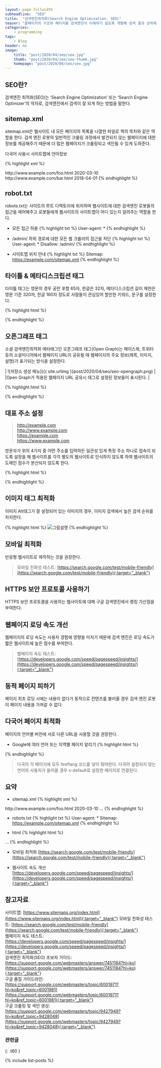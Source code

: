 ```yaml
---
layout: page-fullwidth
subheadline:  "SEO"
title:  "검색엔진최적화(Search Engine Optimization, SEO)"
teaser: "홈페이지의 구조와 페이지를 검색엔진이 이해하기 쉽도록 개발해 검색 결과 상위에 노출될 수 있도록 하기"
categories:
    - programming
tags:
    - Blog
header: no
image:
    title: "post/2020/04/seo/seo.jpg"
    thumb: "post/2020/04/seo/seo-thumb.jpg"
    homepage: "post/2020/04/seo/seo.jpg"
---
```

<!--more-->


## SEO란?

검색엔진 최적화(SEO)는 ‘Search Engine Optimization’ 또는 ‘Search Engine Optimizer’의 약자로, 검색엔진에서 검색이 잘 되게 하는 방법을 말한다.



## sitemap.xml

sitemap.xml은 웹사이트 내 모든 페이지의 목록을 나열한 파일로 책의 목차와 같은 역할을 한다. 검색 엔진 로봇의 일반적인 크롤링 과정에서 발견되지 않는 웹페이지에 대한 정보를 제공해주기 때문에 더 많은 웹페이지가 크롤링되고 색인될 수 있게 도와준다.

다국어 사용시 사이트맵에 언어정보

{% highlight xml %}
<?xml version="1.0" encoding="UTF-8"?>
<urlset xmlns="http://www.sitemaps.org/schemas/sitemap/0.9"> 
  <url>
    <loc>http://www.example.com/foo.html</loc>
    <lastmod>2020-03-10</lastmod>
  </url>
  <url>
    <loc>http://www.example.com/bar.html</loc>
    <lastmod>2018-04-01</lastmod>
  </url>
</urlset>
{% endhighlight %}



## robot.txt

robots.txt는 사이트의 루트 디렉토리에 위치하며 웹사이트에 대한 검색엔진 로봇들의 접근을 제어해주고 로봇들에게 웹사이트의 사이트맵이 어디 있는지 알려주는 역할을 한다.

 - 모든 접근 허용
{% highlight txt %}
User-agent: *
{% endhighlight %}

 - /admin/ 하위 경로에 대한 모든 웹 크롤러의 접근을 차단
{% highlight txt %}
User-agent: *
Disallow: /admin/
{% endhighlight %}

 - 사이트맵 위치 안내
{% highlight txt %}
Sitemap: https://example.com/sitemap.xml
{% endhighlight %}



## 타이틀 & 메타디스크립션 태그

타이틀 태그는 영문의 경우 공란 포함 65자, 한글은 32자, 메타디스크립션 길이 제한은 영문 기준 320자, 한글 160자 정도로 사람들이 관심있어 할만한 키워드, 문구를 설정한다.

{% highlight html %}
<html>
  <head>
    <title>페이지 타이틀(검색 결과에 나오는 부분)</title>
    <meta name="description" content="페이지 내용을 정리한 설명(검색 결과 프리뷰로 나타나는 영역)">
  </head>
</html>
{% endhighlight %}



## 오픈그래프 태그

소셜 검색엔진최적화 메타태그인 오픈그래프 태그(Open Graph)는 페이스북, 트위터 등의 소셜미디어에서 웹페이지 URL이 공유될 때 웹페이지의 주요 정보(제목, 이미지, 설명)가 표기되는 방식을 설정한다.

| ![저장소 생성 메뉴]({{ site.urlimg }}post/2020/04/seo/seo-opengraph.png) |
|Open Graph가 적용된 웹페이지 URL 공유시 태그로 설정된 정보들이 표시된다. |

{% highlight html %}
<html>
  <head>
    <meta property="og:url" content="https://example.com" />
    <meta property="og:title" content="페이지 타이틀" />
    <meta property="og:description" content="페이지 설명" />
    <meta property="og:image" content="https://example.com/image.js" />
  </head>
</html>
{% endhighlight %}



## 대표 주소 설정

> http://example.com  
> http://www.example.com  
> https://example.com  
> https://www.example.com  

방문자가 위의 4가지 중 어떤 주소를 입력하든 일관성 있게 특정 주소 하나로 접속이 되도록 설정을 해 웹사이트를 각각 별도의 웹사이트로 인식하지 않도록 하여 웹사이트의 도메인 점수가 분산되지 않도록 한다.

{% highlight html %}
<html>
  <head>
	<link rel="canonical" href="https://example.com/url/path" />
  </head>
</html>
{% endhighlight %}



## 이미지 태그 최적화

이미지 Alt태그가 잘 설정되어 있는 이미지의 경우, 이미지 검색에서 높은 검색 순위를 차지한다.
 
{% highlight html %}
<img src="./그림파일.gif" alt="그림설명">
{% endhighlight %}



## 모바일 최적화

반응형 웹사이트로 제작하는 것을 권장한다.  
> 모바일 친화성 테스트: [https://search.google.com/test/mobile-friendly](https://search.google.com/test/mobile-friendly){:target="_blank"}



## HTTPS 보안 프로토콜 사용하기

HTTPS 보안 프로토콜을 사용하는 웹사이트에 대해 구글 검색엔진에서 랭킹 가산점을 부여한다.



## 웹페이지 로딩 속도 개선

웹페이지의 로딩 속도는 사용자 경험에 영향을 미치기 때문에 검색 엔진은 로딩 속도가 짧은 웹사이트에 높은 점수를 부여한다.  
> 웹페이지 속도 테스트: [https://developers.google.com/speed/pagespeed/insights/](https://developers.google.com/speed/pagespeed/insights/){:target="_blank"}



## 동적 페이지 피하기

페이지 최초 로딩 시에는 내용이 없다가 동적으로 컨텐츠를 불러올 경우 검색 엔진 로봇이 페이지 내용을 가져갈 수 없다.



## 다국어 페이지 최적화

페이지의 언어별 버전에 서로 다른 URL을 사용할 것을 권장한다.

 - Google에 여러 언어 또는 지역별 페이지 알리기
{% highlight html %}
<html>
  <head>
    <link rel="alternate" hreflang="en-gb" href="http://en-gb.example.com/page.html" />
    <link rel="alternate" hreflang="en-us" href="http://en-us.example.com/page.html" />
    <link rel="alternate" hreflang="en" href="http://en.example.com/page.html" />
    <link rel="alternate" hreflang="de" href="http://de.example.com/page.html" />
    <link rel="alternate" hreflang="x-default" href="http://www.example.com/" />
  </head>
</html>
{% endhighlight %}

> 다국어 각 페이지에 모두 hreflang 코드를 넣어 줘야한다.
> 다국어 설정되지 않는 언어의 사용자가 들어올 경우 x-default로 설정한 페이지로 연결된다.



## 요약

 - sitemap.xml
{% highlight xml %}
<?xml version="1.0" encoding="UTF-8"?>
<urlset xmlns="http://www.sitemaps.org/schemas/sitemap/0.9"> 
  <url>
    <loc>http://www.example.com/foo.html</loc>
    <lastmod>2020-03-10</lastmod>
  </url>
  ...
</urlset>
{% endhighlight %}

 - robots.txt
{% highlight txt %}
User-agent: *
Sitemap: https://example.com/sitemap.xml
{% endhighlight %}

 - html
{% highlight html %}
<html>
  <head>
    <title>타이틀</title>
    <meta name="description" content="설명">
    <meta property="og:url" content="https://example.com" />
    <meta property="og:title" content="타이틀" />
    <meta property="og:description" content="설명" />
    <meta property="og:image" content="https://example.com/image.js" />
	<link rel="canonical" href="https://example.com/url/path" />
  </head>
  <body>
    ...
  </body>
</html>
{% endhighlight %}

 - 모바일 최적화
[https://search.google.com/test/mobile-friendly](https://search.google.com/test/mobile-friendly){:target="_blank"}

 - 웹사이트 속도 개선
[https://developers.google.com/speed/pagespeed/insights/](https://developers.google.com/speed/pagespeed/insights/){:target="_blank"}



## 참고자료

사이트맵: [https://www.sitemaps.org/index.html](https://www.sitemaps.org/index.html){:target="_blank"}
모바일 친화성 테스트: [https://search.google.com/test/mobile-friendly](https://search.google.com/test/mobile-friendly){:target="_blank"}  
웹페이지 속도 테스트: [https://developers.google.com/speed/pagespeed/insights/](https://developers.google.com/speed/pagespeed/insights/){:target="_blank"}  
검색엔진 최적화(SEO) 초보자 가이드: [https://support.google.com/webmasters/answer/7451184?hl=ko](https://support.google.com/webmasters/answer/7451184?hl=ko){:target="_blank"}  
구글 품질 가이드라인: [https://support.google.com/webmasters/topic/6001971?hl=ko&ref_topic=6001981](https://support.google.com/webmasters/topic/6001971?hl=ko&ref_topic=6001981){:target="_blank"}  
구글 크롤링 및 색인 생성: [https://support.google.com/webmasters/topic/9427949?hl=ko&ref_topic=9428048](https://support.google.com/webmasters/topic/9427949?hl=ko&ref_topic=9428048){:target="_blank"}  



### 관련글
{: .t60 }

{% include list-posts %}
